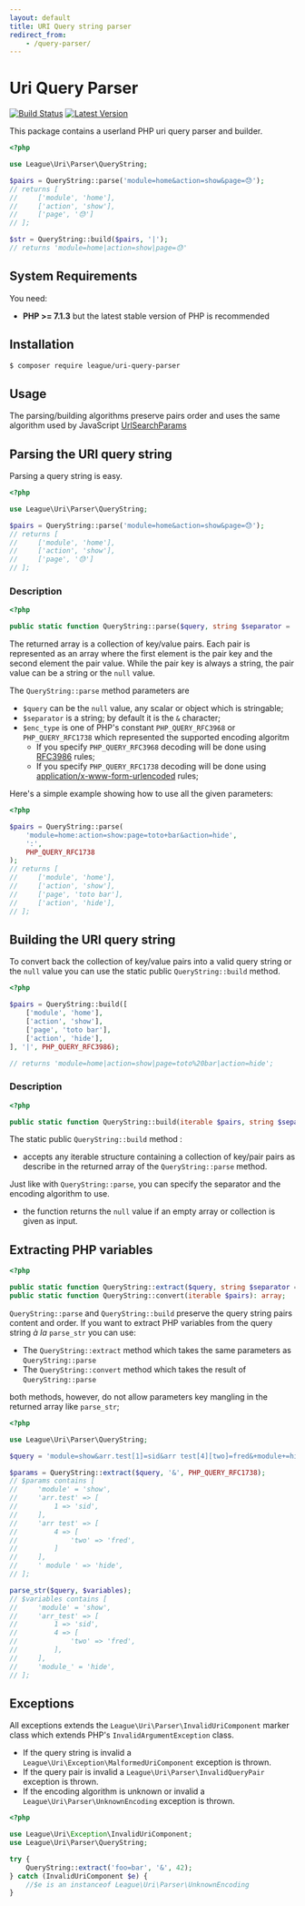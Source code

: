 ```yaml
---
layout: default
title: URI Query string parser
redirect_from:
    - /query-parser/
---
```


Uri Query Parser
=======

[![Build Status](https://img.shields.io/travis/thephpleague/uri-query-parser/master.svg?style=flat-square)](https://travis-ci.org/thephpleague/uri-query-parser)
[![Latest Version](https://img.shields.io/github/release/thephpleague/uri-query-parser.svg?style=flat-square)](https://github.com/thephpleague/uri-query-parser/releases)

This package contains a userland PHP uri query parser and builder.

```php
<?php

use League\Uri\Parser\QueryString;

$pairs = QueryString::parse('module=home&action=show&page=😓');
// returns [
//     ['module', 'home'],
//     ['action', 'show'],
//     ['page', '😓']
// ];

$str = QueryString::build($pairs, '|');
// returns 'module=home|action=show|page=😓'
```

System Requirements
-------

You need:

- **PHP >= 7.1.3** but the latest stable version of PHP is recommended

Installation
--------

```bash
$ composer require league/uri-query-parser
```

Usage
--------

<p class="message-notice">The parsing/building algorithms preserve pairs order and uses the same algorithm used by JavaScript <a href="https://developer.mozilla.org/en-US/docs/Web/API/URLSearchParams/URLSearchParams">UrlSearchParams</a></p>

## Parsing the URI query string

Parsing a query string is easy.

```php
<?php

use League\Uri\Parser\QueryString;

$pairs = QueryString::parse('module=home&action=show&page=😓');
// returns [
//     ['module', 'home'],
//     ['action', 'show'],
//     ['page', '😓']
// ];
```

### Description

```php
<?php

public static function QueryString::parse($query, string $separator = '&', int $enc_type = PHP_QUERY_RFC3986): array;
```

The returned array is a collection of key/value pairs. Each pair is represented as an array where the first element is the pair key and the second element the pair value. While the pair key is always a string, the pair value can be a string or the `null` value.

The `QueryString::parse` method parameters are

- `$query` can be the `null` value, any scalar or object which is stringable;
- `$separator` is a string; by default it is the `&` character;
- `$enc_type` is one of PHP's constant `PHP_QUERY_RFC3968` or `PHP_QUERY_RFC1738` which represented the supported encoding algoritm
    - If you specify `PHP_QUERY_RFC3968` decoding will be done using [RFC3986](https://tools.ietf.org/html/rfc3986#section-3.4) rules;
    - If you specify `PHP_QUERY_RFC1738` decoding will be done using [application/x-www-form-urlencoded](https://url.spec.whatwg.org/#urlencoded-parsing) rules;

Here's a simple example showing how to use all the given parameters:

```php
<?php

$pairs = QueryString::parse(
    'module=home:action=show:page=toto+bar&action=hide',
    ':',
    PHP_QUERY_RFC1738
);
// returns [
//     ['module', 'home'],
//     ['action', 'show'],
//     ['page', 'toto bar'],
//     ['action', 'hide'],
// ];
```

## Building the URI query string

To convert back the collection of key/value pairs into a valid query string or the `null` value you can use the static public `QueryString::build` method.

```php
<?php

$pairs = QueryString::build([
    ['module', 'home'],
    ['action', 'show'],
    ['page', 'toto bar'],
    ['action', 'hide'],
], '|', PHP_QUERY_RFC3986);

// returns 'module=home|action=show|page=toto%20bar|action=hide';
```

### Description

```php
<?php

public static function QueryString::build(iterable $pairs, string $separator = '&', int $enc_type = PHP_QUERY_RFC3986): ?string;
```

The static public `QueryString::build` method :

- accepts any iterable structure containing a collection of key/pair pairs as describe in the returned array of the `QueryString::parse` method.

Just like with `QueryString::parse`, you can specify the separator and the encoding algorithm to use.

- the function returns the `null` value if an empty array or collection is given as input.

## Extracting PHP variables

```php
<?php

public static function QueryString::extract($query, string $separator = '&', int $enc_type = PHP_QUERY_RFC3986): array;
public static function QueryString::convert(iterable $pairs): array;
```

`QueryString::parse` and `QueryString::build` preserve the query string pairs content and order. If you want to extract PHP variables from the query string *à la* `parse_str` you can use:

- The `QueryString::extract` method which takes the same parameters as `QueryString::parse`
- The `QueryString::convert` method which takes the result of `QueryString::parse`

both methods, however, do not allow parameters key mangling in the returned array like  `parse_str`;

```php
<?php

use League\Uri\Parser\QueryString;

$query = 'module=show&arr.test[1]=sid&arr test[4][two]=fred&+module+=hide';

$params = QueryString::extract($query, '&', PHP_QUERY_RFC1738);
// $params contains [
//     'module' = 'show',
//     'arr.test' => [
//         1 => 'sid',
//     ],
//     'arr test' => [
//         4 => [
//             'two' => 'fred',
//         ]
//     ],
//     ' module ' => 'hide',
// ];

parse_str($query, $variables);
// $variables contains [
//     'module' = 'show',
//     'arr_test' => [
//         1 => 'sid',
//         4 => [
//             'two' => 'fred',
//         ],
//     ],
//     'module_' = 'hide',
// ];
```

## Exceptions

All exceptions extends the `League\Uri\Parser\InvalidUriComponent` marker class which extends PHP's `InvalidArgumentException` class.

- If the query string is invalid a `League\Uri\Exception\MalformedUriComponent` exception is thrown.
- If the query pair is invalid a `League\Uri\Parser\InvalidQueryPair` exception is thrown.
- If the encoding algorithm is unknown or invalid a `League\Uri\Parser\UnknownEncoding` exception is thrown.

```php
<?php

use League\Uri\Exception\InvalidUriComponent;
use League\Uri\Parser\QueryString;

try {
    QueryString::extract('foo=bar', '&', 42);
} catch (InvalidUriComponent $e) {
    //$e is an instanceof League\Uri\Parser\UnknownEncoding
}
```